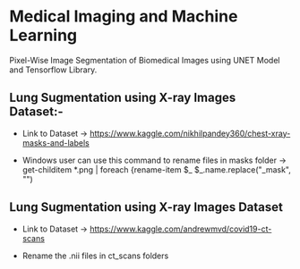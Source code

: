 # Medical Imaging and Machine Learning
Pixel-Wise Image Segmentation of Biomedical Images using UNET Model and Tensorflow Library.

## Lung Sugmentation using X-ray Images Dataset:-
* Link to Dataset -> https://www.kaggle.com/nikhilpandey360/chest-xray-masks-and-labels

* Windows user can use this command to rename files in masks folder -> get-childitem *.png | foreach {rename-item $_ $_.name.replace("_mask", "")

## Lung Sugmentation using X-ray Images Dataset
* Link to Dataset -> https://www.kaggle.com/andrewmvd/covid19-ct-scans

* Rename the .nii files in ct_scans folders
